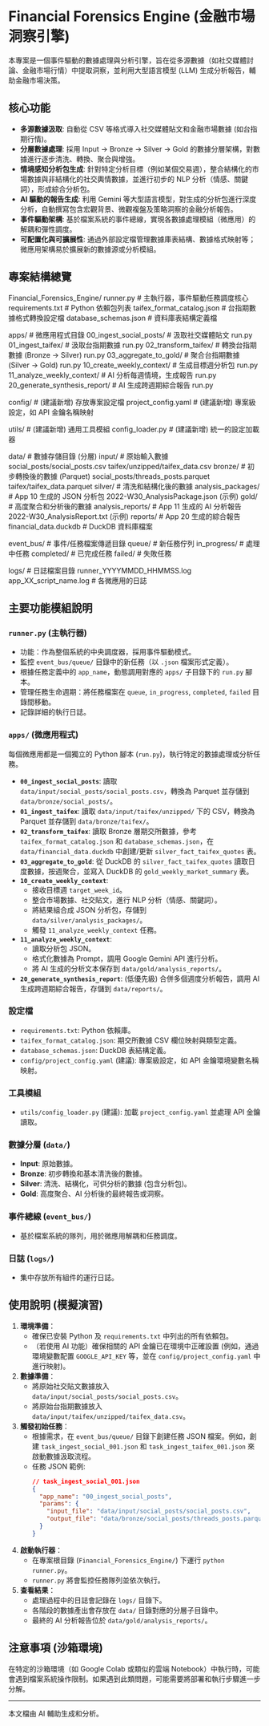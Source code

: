 # Financial Forensics Engine (金融市場洞察引擎)

本專案是一個事件驅動的數據處理與分析引擎，旨在從多源數據（如社交媒體討論、金融市場行情）中提取洞察，並利用大型語言模型 (LLM) 生成分析報告，輔助金融市場決策。

## 核心功能

*   **多源數據汲取**: 自動從 CSV 等格式導入社交媒體貼文和金融市場數據 (如台指期行情)。
*   **分層數據處理**: 採用 Input -> Bronze -> Silver -> Gold 的數據分層架構，對數據進行逐步清洗、轉換、聚合與增強。
*   **情境感知分析包生成**: 針對特定分析目標（例如某個交易週），整合結構化的市場數據與非結構化的社交輿情數據，並進行初步的 NLP 分析（情感、關鍵詞），形成綜合分析包。
*   **AI 驅動的報告生成**: 利用 Gemini 等大型語言模型，對生成的分析包進行深度分析，自動撰寫包含宏觀背景、微觀複盤及策略洞察的金融分析報告。
*   **事件驅動架構**: 基於檔案系統的事件總線，實現各數據處理模組（微應用）的解耦和彈性調度。
*   **可配置化與可擴展性**: 通過外部設定檔管理數據庫表結構、數據格式映射等；微應用架構易於擴展新的數據源或分析模組。

## 專案結構總覽

Financial_Forensics_Engine/
  runner.py                     # 主執行器，事件驅動任務調度核心
  requirements.txt              # Python 依賴包列表
  taifex_format_catalog.json    # 台指期數據格式轉換設定檔
  database_schemas.json         # 資料庫表結構定義檔

  apps/                         # 微應用程式目錄
    00_ingest_social_posts/   # 汲取社交媒體貼文
      run.py
    01_ingest_taifex/         # 汲取台指期數據
      run.py
    02_transform_taifex/      # 轉換台指期數據 (Bronze -> Silver)
      run.py
    03_aggregate_to_gold/     # 聚合台指期數據 (Silver -> Gold)
      run.py
    10_create_weekly_context/ # 生成目標週分析包
      run.py
    11_analyze_weekly_context/  # AI 分析每週情境，生成報告
      run.py
    20_generate_synthesis_report/ # AI 生成跨週期綜合報告
      run.py

  config/                       # (建議新增) 存放專案設定檔
    project_config.yaml       # (建議新增) 專案級設定，如 API 金鑰名稱映射

  utils/                        # (建議新增) 通用工具模組
    config_loader.py          # (建議新增) 統一的設定加載器

  data/                         # 數據存儲目錄 (分層)
    input/                    # 原始輸入數據
      social_posts/social_posts.csv
      taifex/unzipped/taifex_data.csv
    bronze/                   # 初步轉換後的數據 (Parquet)
      social_posts/threads_posts.parquet
      taifex/taifex_data.parquet
    silver/                   # 清洗和結構化後的數據
      analysis_packages/    # App 10 生成的 JSON 分析包
        2022-W30_AnalysisPackage.json (示例)
    gold/                     # 高度聚合和分析後的數據
      analysis_reports/     # App 11 生成的 AI 分析報告
        2022-W30_AnalysisReport.txt (示例)
    reports/                  # App 20 生成的綜合報告
    financial_data.duckdb     # DuckDB 資料庫檔案

  event_bus/                    # 事件/任務檔案傳遞目錄
    queue/                    # 新任務佇列
    in_progress/              # 處理中任務
    completed/                # 已完成任務
    failed/                   # 失敗任務

  logs/                         # 日誌檔案目錄
    runner_YYYYMMDD_HHMMSS.log
    app_XX_script_name.log    # 各微應用的日誌

## 主要功能模組說明

### `runner.py` (主執行器)
*   功能：作為整個系統的中央調度器，採用事件驅動模式。
*   監控 `event_bus/queue/` 目錄中的新任務（以 `.json` 檔案形式定義）。
*   根據任務定義中的 `app_name`，動態調用對應的 `apps/` 子目錄下的 `run.py` 腳本。
*   管理任務生命週期：將任務檔案在 `queue`, `in_progress`, `completed`, `failed` 目錄間移動。
*   記錄詳細的執行日誌。

### `apps/` (微應用程式)
每個微應用都是一個獨立的 Python 腳本 (`run.py`)，執行特定的數據處理或分析任務。

*   **`00_ingest_social_posts`**: 讀取 `data/input/social_posts/social_posts.csv`，轉換為 Parquet 並存儲到 `data/bronze/social_posts/`。
*   **`01_ingest_taifex`**: 讀取 `data/input/taifex/unzipped/` 下的 CSV，轉換為 Parquet 並存儲到 `data/bronze/taifex/`。
*   **`02_transform_taifex`**: 讀取 Bronze 層期交所數據，參考 `taifex_format_catalog.json` 和 `database_schemas.json`，在 `data/financial_data.duckdb` 中創建/更新 `silver_fact_taifex_quotes` 表。
*   **`03_aggregate_to_gold`**: 從 DuckDB 的 `silver_fact_taifex_quotes` 讀取日度數據，按週聚合，並寫入 DuckDB 的 `gold_weekly_market_summary` 表。
*   **`10_create_weekly_context`**:
    *   接收目標週 `target_week_id`。
    *   整合市場數據、社交貼文，進行 NLP 分析（情感、關鍵詞）。
    *   將結果組合成 JSON 分析包，存儲到 `data/silver/analysis_packages/`。
    *   觸發 `11_analyze_weekly_context` 任務。
*   **`11_analyze_weekly_context`**:
    *   讀取分析包 JSON。
    *   格式化數據為 Prompt，調用 Google Gemini API 進行分析。
    *   將 AI 生成的分析文本保存到 `data/gold/analysis_reports/`。
*   **`20_generate_synthesis_report`**: (低優先級) 合併多個週度分析報告，調用 AI 生成跨週期綜合報告，存儲到 `data/reports/`。

### 設定檔
*   `requirements.txt`: Python 依賴庫。
*   `taifex_format_catalog.json`: 期交所數據 CSV 欄位映射與類型定義。
*   `database_schemas.json`: DuckDB 表結構定義。
*   `config/project_config.yaml` (建議): 專案級設定，如 API 金鑰環境變數名稱映射。

### 工具模組
*   `utils/config_loader.py` (建議): 加載 `project_config.yaml` 並處理 API 金鑰讀取。

### 數據分層 (`data/`)
*   **Input**: 原始數據。
*   **Bronze**: 初步轉換和基本清洗後的數據。
*   **Silver**: 清洗、結構化，可供分析的數據 (包含分析包)。
*   **Gold**: 高度聚合、AI 分析後的最終報告或洞察。

### 事件總線 (`event_bus/`)
*   基於檔案系統的隊列，用於微應用解耦和任務調度。

### 日誌 (`logs/`)
*   集中存放所有組件的運行日誌。

## 使用說明 (模擬演習)

1.  **環境準備**：
    *   確保已安裝 Python 及 `requirements.txt` 中列出的所有依賴包。
    *   （若使用 AI 功能）確保相關的 API 金鑰已在環境中正確設置 (例如，通過環境變數配置 `GOOGLE_API_KEY` 等，並在 `config/project_config.yaml` 中進行映射)。
2.  **數據準備**：
    *   將原始社交貼文數據放入 `data/input/social_posts/social_posts.csv`。
    *   將原始台指期數據放入 `data/input/taifex/unzipped/taifex_data.csv`。
3.  **觸發初始任務**：
    *   根據需求，在 `event_bus/queue/` 目錄下創建任務 JSON 檔案。例如，創建 `task_ingest_social_001.json` 和 `task_ingest_taifex_001.json` 來啟動數據汲取流程。
    *   任務 JSON 範例:
        ```json
        // task_ingest_social_001.json
        {
          "app_name": "00_ingest_social_posts",
          "params": {
            "input_file": "data/input/social_posts/social_posts.csv",
            "output_file": "data/bronze/social_posts/threads_posts.parquet"
          }
        }
        ```
4.  **啟動執行器**：
    *   在專案根目錄 (`Financial_Forensics_Engine/`) 下運行 `python runner.py`。
    *   `runner.py` 將會監控任務隊列並依次執行。
5.  **查看結果**：
    *   處理過程中的日誌會記錄在 `logs/` 目錄下。
    *   各階段的數據產出會存放在 `data/` 目錄對應的分層子目錄中。
    *   最終的 AI 分析報告位於 `data/gold/analysis_reports/`。

## 注意事項 (沙箱環境)

在特定的沙箱環境（如 Google Colab 或類似的雲端 Notebook）中執行時，可能會遇到檔案系統操作限制。如果遇到此類問題，可能需要將部署和執行步驟進一步分解。

---
本文檔由 AI 輔助生成和分析。
